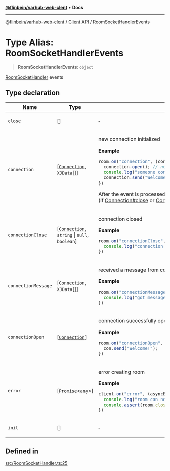 [**@flinbein/varhub-web-clent**](../../README.md) • **Docs**

***

[@flinbein/varhub-web-clent](../../README.md) / [Client API](../README.md) / RoomSocketHandlerEvents

# Type Alias: RoomSocketHandlerEvents

> **RoomSocketHandlerEvents**: `object`

[RoomSocketHandler](../classes/RoomSocketHandler.md) events

## Type declaration

<table>
<thead>
<tr>
<th>Name</th>
<th>Type</th>
<th>Description</th>
<th>Defined in</th>
</tr>
</thead>
<tbody>
<tr>
<td>

`close`

</td>
<td>

[]

</td>
<td>

&hyphen;

</td>
<td>

[src/RoomSocketHandler.ts:81](https://github.com/flinbein/varhub-web-client/blob/e65e01813e5de867041177e674157476c2502975/src/RoomSocketHandler.ts#L81)

</td>
</tr>
<tr>
<td>

`connection`

</td>
<td>

[[`Connection`](../classes/Connection.md), `XJData`[]]

</td>
<td>

new connection initialized

**Example**

```ts
room.on("connection", (connection, ...params) => {
  connection.open(); // need to open before call con.send()
  console.log("someone connected with params", params);
  connection.send("Welcome!");
})
```
After the event is processed, the connection will be automatically opened (if [Connection#close](../classes/Connection.md#close) or [Connection#defer](../classes/Connection.md#defer) was not called).

</td>
<td>

[src/RoomSocketHandler.ts:38](https://github.com/flinbein/varhub-web-client/blob/e65e01813e5de867041177e674157476c2502975/src/RoomSocketHandler.ts#L38)

</td>
</tr>
<tr>
<td>

`connectionClose`

</td>
<td>

[[`Connection`](../classes/Connection.md), `string` \| `null`, `boolean`]

</td>
<td>

connection closed

**Example**

```ts
room.on("connectionClose", (con, reason, wasOpen) => {
  console.log("connection closed by reason:", reason);
})
```

</td>
<td>

[src/RoomSocketHandler.ts:58](https://github.com/flinbein/varhub-web-client/blob/e65e01813e5de867041177e674157476c2502975/src/RoomSocketHandler.ts#L58)

</td>
</tr>
<tr>
<td>

`connectionMessage`

</td>
<td>

[[`Connection`](../classes/Connection.md), `XJData`[]]

</td>
<td>

received a message from connection

**Example**

```ts
room.on("connectionMessage", (con, ...data) => {
  console.log("got message:", data);
})
```

</td>
<td>

[src/RoomSocketHandler.ts:68](https://github.com/flinbein/varhub-web-client/blob/e65e01813e5de867041177e674157476c2502975/src/RoomSocketHandler.ts#L68)

</td>
</tr>
<tr>
<td>

`connectionOpen`

</td>
<td>

[[`Connection`](../classes/Connection.md)]

</td>
<td>

connection successfully opened

**Example**

```ts
room.on("connectionOpen", (con) => {
  con.send("Welcome!");
})
```

</td>
<td>

[src/RoomSocketHandler.ts:48](https://github.com/flinbein/varhub-web-client/blob/e65e01813e5de867041177e674157476c2502975/src/RoomSocketHandler.ts#L48)

</td>
</tr>
<tr>
<td>

`error`

</td>
<td>

[`Promise`\<`any`\>]

</td>
<td>

error creating room

**Example**

```typescript
client.on("error", (asyncError) => {
  console.log("room can not be created because:", await asyncError );
  console.assert(room.closed);
})
```

</td>
<td>

[src/RoomSocketHandler.ts:79](https://github.com/flinbein/varhub-web-client/blob/e65e01813e5de867041177e674157476c2502975/src/RoomSocketHandler.ts#L79)

</td>
</tr>
<tr>
<td>

`init`

</td>
<td>

[]

</td>
<td>

&hyphen;

</td>
<td>

[src/RoomSocketHandler.ts:80](https://github.com/flinbein/varhub-web-client/blob/e65e01813e5de867041177e674157476c2502975/src/RoomSocketHandler.ts#L80)

</td>
</tr>
</tbody>
</table>

## Defined in

[src/RoomSocketHandler.ts:25](https://github.com/flinbein/varhub-web-client/blob/e65e01813e5de867041177e674157476c2502975/src/RoomSocketHandler.ts#L25)
